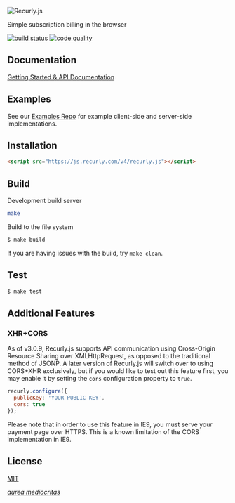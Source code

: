 ![Recurly.js](http://docs.recurly.com/js/images/recurly-js-black.png "Recurly.js")

Simple subscription billing in the browser

[![build status][travis-image]][travis-url]
[![code quality][climate-image]][climate-url]

## Documentation

[Getting Started & API Documentation][docs]

## Examples

See our [Examples Repo][examples] for example client-side and server-side
implementations.

## Installation

```html
<script src="https://js.recurly.com/v4/recurly.js"></script>
```

## Build
Development build server
```bash
make
```
Build to the file system
```bash
$ make build
```

If you are having issues with the build, try `make clean`.

## Test
```bash
$ make test
```

## Additional Features

### XHR+CORS

As of v3.0.9, Recurly.js supports API communication using
Cross-Origin Resource Sharing over XMLHttpRequest, as opposed
to the traditional method of JSONP. A later version of Recurly.js will
switch over to using CORS+XHR exclusively, but if you would like to test
out this feature first, you may enable it by setting the `cors` configuration
property to `true`.

```js
recurly.configure({
  publicKey: 'YOUR PUBLIC KEY',
  cors: true
});
```

Please note that in order to use this feature in IE9, you must serve your
payment page over HTTPS. This is a known limitation of the CORS implementation
in IE9.

## License

[MIT][license]

[*aurea mediocritas*][aristotle]

[travis-url]: https://travis-ci.org/recurly/recurly-js/builds
[travis-image]: http://img.shields.io/travis/recurly/recurly-js.svg?style=flat
[climate-url]: https://codeclimate.com/github/recurly/recurly-js
[climate-image]: http://img.shields.io/codeclimate/github/recurly/recurly-js.svg?style=flat

[docs]: https://docs.recurly.com/js
[examples]: https://github.com/recurly/recurly-js-examples
[component]: http://github.com/component/component
[license]: LICENSE.md
[aristotle]: https://en.wikipedia.org/wiki/Golden_mean_(philosophy)
